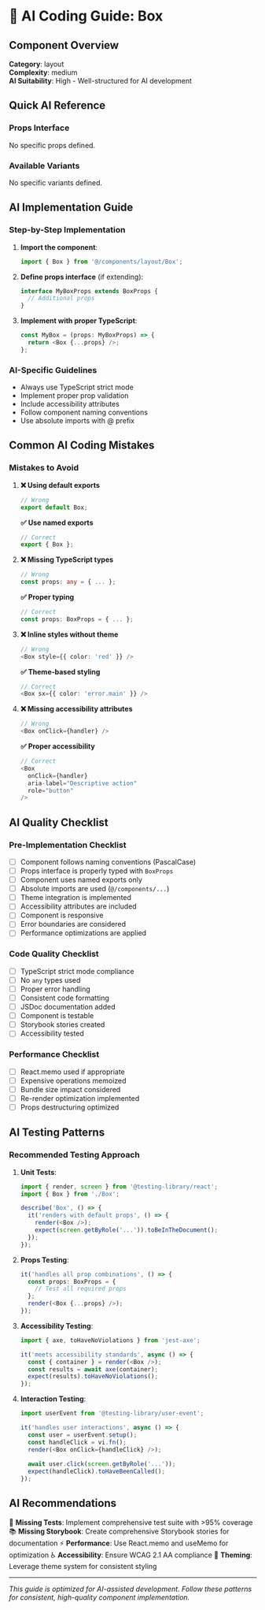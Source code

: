 # 🤖 AI Coding Guide: Box

## Component Overview

**Category**: layout  
**Complexity**: medium  
**AI Suitability**: High - Well-structured for AI development

## Quick AI Reference

### Props Interface
No specific props defined.

### Available Variants
No specific variants defined.

## AI Implementation Guide

### Step-by-Step Implementation

1. **Import the component**:
   ```typescript
   import { Box } from '@/components/layout/Box';
   ```

2. **Define props interface** (if extending):
   ```typescript
   interface MyBoxProps extends BoxProps {
     // Additional props
   }
   ```

3. **Implement with proper TypeScript**:
   ```typescript
   const MyBox = (props: MyBoxProps) => {
     return <Box {...props} />;
   };
   ```

### AI-Specific Guidelines

- Always use TypeScript strict mode
- Implement proper prop validation
- Include accessibility attributes
- Follow component naming conventions
- Use absolute imports with @ prefix

## Common AI Coding Mistakes

### Mistakes to Avoid

1. **❌ Using default exports**
   ```typescript
   // Wrong
   export default Box;
   ```
   
   **✅ Use named exports**
   ```typescript
   // Correct
   export { Box };
   ```

2. **❌ Missing TypeScript types**
   ```typescript
   // Wrong
   const props: any = { ... };
   ```
   
   **✅ Proper typing**
   ```typescript
   // Correct
   const props: BoxProps = { ... };
   ```

3. **❌ Inline styles without theme**
   ```typescript
   // Wrong
   <Box style={{ color: 'red' }} />
   ```
   
   **✅ Theme-based styling**
   ```typescript
   // Correct
   <Box sx={{ color: 'error.main' }} />
   ```

4. **❌ Missing accessibility attributes**
   ```typescript
   // Wrong
   <Box onClick={handler} />
   ```
   
   **✅ Proper accessibility**
   ```typescript
   // Correct
   <Box 
     onClick={handler}
     aria-label="Descriptive action"
     role="button"
   />
   ```

## AI Quality Checklist

### Pre-Implementation Checklist

- [ ] Component follows naming conventions (PascalCase)
- [ ] Props interface is properly typed with `BoxProps`
- [ ] Component uses named exports only
- [ ] Absolute imports are used (`@/components/...`)
- [ ] Theme integration is implemented
- [ ] Accessibility attributes are included
- [ ] Component is responsive
- [ ] Error boundaries are considered
- [ ] Performance optimizations are applied

### Code Quality Checklist

- [ ] TypeScript strict mode compliance
- [ ] No `any` types used
- [ ] Proper error handling
- [ ] Consistent code formatting
- [ ] JSDoc documentation added
- [ ] Component is testable
- [ ] Storybook stories created
- [ ] Accessibility tested

### Performance Checklist

- [ ] React.memo used if appropriate
- [ ] Expensive operations memoized
- [ ] Bundle size impact considered
- [ ] Re-render optimization implemented
- [ ] Props destructuring optimized

## AI Testing Patterns

### Recommended Testing Approach

1. **Unit Tests**:
   ```typescript
   import { render, screen } from '@testing-library/react';
   import { Box } from './Box';
   
   describe('Box', () => {
     it('renders with default props', () => {
       render(<Box />);
       expect(screen.getByRole('...')).toBeInTheDocument();
     });
   });
   ```

2. **Props Testing**:
   ```typescript
   it('handles all prop combinations', () => {
     const props: BoxProps = {
       // Test all required props
     };
     render(<Box {...props} />);
   });
   ```

3. **Accessibility Testing**:
   ```typescript
   import { axe, toHaveNoViolations } from 'jest-axe';
   
   it('meets accessibility standards', async () => {
     const { container } = render(<Box />);
     const results = await axe(container);
     expect(results).toHaveNoViolations();
   });
   ```

4. **Interaction Testing**:
   ```typescript
   import userEvent from '@testing-library/user-event';
   
   it('handles user interactions', async () => {
     const user = userEvent.setup();
     const handleClick = vi.fn();
     render(<Box onClick={handleClick} />);
     
     await user.click(screen.getByRole('...'));
     expect(handleClick).toHaveBeenCalled();
   });
   ```

## AI Recommendations

🧪 **Missing Tests**: Implement comprehensive test suite with >95% coverage
📚 **Missing Storybook**: Create comprehensive Storybook stories for documentation
⚡ **Performance**: Use React.memo and useMemo for optimization
♿ **Accessibility**: Ensure WCAG 2.1 AA compliance
🎨 **Theming**: Leverage theme system for consistent styling

---

*This guide is optimized for AI-assisted development. Follow these patterns for consistent, high-quality component implementation.*
